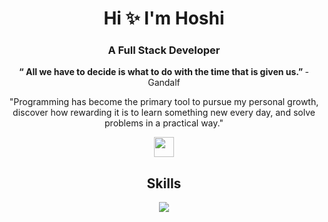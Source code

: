 <h1 align="center">Hi ✨ I'm Hoshi</h1>

<h3 align="center">A Full Stack Developer</h3>

<p align="center">
	<strong>
  “ All we have to decide is what to do with the time that is given us.”
	</strong>
- Gandalf
</p>

<p align="center">
	"Programming has become the primary tool to pursue my personal growth,
	discover how rewarding it is to learn something new every day, and solve
	problems in a practical way."
</p>

<div align="center">
<a
	href="https://www.linkedin.com/in/andrea-elizabeth-baez-rivero/"
	target="_blank">
	<img
		height="32"
		width="32"
		src="https://cdn.simpleicons.org/linkedin" />
</a>
</div>


<div align="center">
	<h2 align="center">Skills</h2>

<a href="https://skillicons.dev">
	<img src="https://skillicons.dev/icons?i=java,mysql,js,html,css,react" />
</a>
</div>
